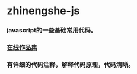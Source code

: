 # zhinengshe-js


### javascript的一些基础常用代码。

### [在线作品集](http://www.tangyue.org/learn/works.html)


### 有详细的代码注释，解释代码原理，代码清晰。




